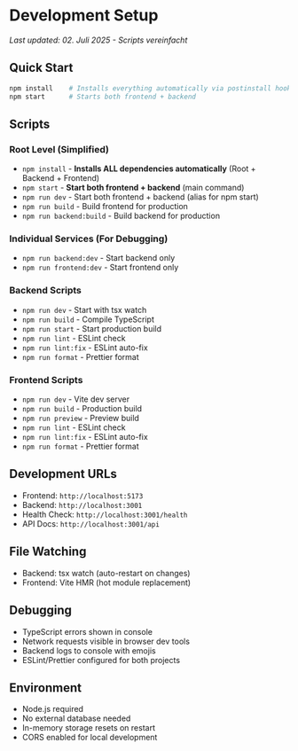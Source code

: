 # Development Setup

*Last updated: 02. Juli 2025 - Scripts vereinfacht*

## Quick Start
```bash
npm install    # Installs everything automatically via postinstall hook
npm start      # Starts both frontend + backend
```

## Scripts

### Root Level (Simplified)
- `npm install` - **Installs ALL dependencies automatically** (Root + Backend + Frontend)
- `npm start` - **Start both frontend + backend** (main command)
- `npm run dev` - Start both frontend + backend (alias for npm start)
- `npm run build` - Build frontend for production
- `npm run backend:build` - Build backend for production

### Individual Services (For Debugging)
- `npm run backend:dev` - Start backend only
- `npm run frontend:dev` - Start frontend only

### Backend Scripts
- `npm run dev` - Start with tsx watch
- `npm run build` - Compile TypeScript
- `npm run start` - Start production build
- `npm run lint` - ESLint check
- `npm run lint:fix` - ESLint auto-fix
- `npm run format` - Prettier format

### Frontend Scripts
- `npm run dev` - Vite dev server
- `npm run build` - Production build
- `npm run preview` - Preview build
- `npm run lint` - ESLint check
- `npm run lint:fix` - ESLint auto-fix
- `npm run format` - Prettier format

## Development URLs
- Frontend: `http://localhost:5173`
- Backend: `http://localhost:3001`
- Health Check: `http://localhost:3001/health`
- API Docs: `http://localhost:3001/api`

## File Watching
- Backend: tsx watch (auto-restart on changes)
- Frontend: Vite HMR (hot module replacement)

## Debugging
- TypeScript errors shown in console
- Network requests visible in browser dev tools
- Backend logs to console with emojis
- ESLint/Prettier configured for both projects

## Environment
- Node.js required
- No external database needed
- In-memory storage resets on restart
- CORS enabled for local development 